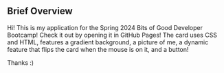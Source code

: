 ## Brief Overview

Hi! This is my application for the Spring 2024 Bits of Good Developer Bootcamp! Check it out by opening it in GitHub Pages! The card uses CSS and HTML, features a gradient background, a picture of me, a dynamic feature that flips the card when the mouse is on it, and a button! 

Thanks :)
